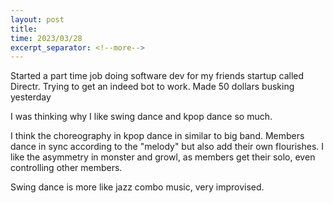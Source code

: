 ```yaml
---
layout: post
title: 
time: 2023/03/28
excerpt_separator: <!--more-->
---
```


Started a part time job doing software dev for my friends startup called Directr. 
Trying to get an indeed bot to work.
Made 50 dollars busking yesterday


I was thinking why I like swing dance and kpop dance so much.

I think the choreography in kpop dance in similar to big band. Members dance in sync according to the "melody" but also add their own flourishes. I like the asymmetry in monster and growl, as members get their solo, even controlling other members.

Swing dance is more like jazz combo music, very improvised. 
